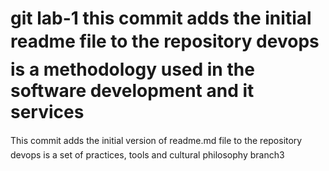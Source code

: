 git lab-1
this commit adds the initial readme file to the repository
devops is a methodology used in the software development and it services
=======
This commit adds the initial version of readme.md file to the repository
devops is a set of practices, tools and cultural philosophy
branch3
